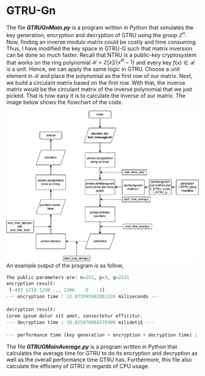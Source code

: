 # GTRU-Gn
The file ***GTRUGnMain.py*** is a program written in Python that simulates the key generation, encryption and decryption of GTRU using the group $\mathbb{Z}^n$. Now, finding an inverse modulo matrix could be costly and time consuming. Thus, I have modified the key space in GTRU-G such that matrix inversion can be done so much faster. Recall that NTRU is a public-key cryptosystem that works on the ring polynomial $\mathcal{R} = \mathbb{Z}[x]/\langle x^N -1 \rangle$ and every key $f(x) \in \mathcal{R}$ is a unit. Hence, we can apply the same logic in GTRU. Choose a unit element in $\mathcal{R}$ and place the polynomial as the first row of our matrix. Next, we build a circulant matrix based on the first row. With that, the inverse matrix would be the circulant matrix of the inverse polynomial that we just picked. That is how easy it is to calculate the inverse of our matrix. The image below shows the flowchart of the code. 

![Alt text](../static/FlowchartGTRUGnV1.png "Flowchart for GTRUGnMain.py")<br/>
An example output of the program is as follow,
```python
The public parameters are: n=251, p=3, q=2521
encryption result: 
 [-483 1210 1230 ... 1206    0   -3]
--- encryption time : 12.073993682861328 miliseconds ---

decryption result:
Lorem ipsum dolor sit amet, consectetur efficitur.
--- decryption time : 10.025978088378906 milidetik ---

--- performance time (key generation + encryption + decryption time) : 1.7997219562530518 seconds ---
```
The file ***GTRUGMainAverage.py*** is a program written in Python that calculates the average time for GTRU to do its encryption and decryption as well as the overall performance time GTRU has. Furthermore, this file also calculate the efficieny of GTRU in regards of CPU usage.